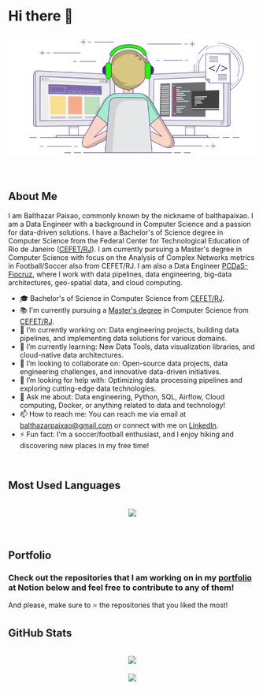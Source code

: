 # Hi there 👋

<div align="center"> 
  <img src="imgs/programming.gif" />
</div>
<br>
<br>

## About Me

I am Balthazar Paixao, commonly known by the nickname of balthapaixao. I am a Data Engineer with a background in Computer Science and a passion for data-driven solutions. I have a Bachelor's of Science degree in Computer Science from the Federal Center for Technological Education of Rio de Janeiro ([CEFET/RJ](http://www.cefet-rj.br/index.php/english-version)). I am currently pursuing a Master's degree in Computer Science with focus on the Analysis of Complex Networks metrics in Football/Soccer also from CEFET/RJ. I am also a Data Engineer [PCDaS-Fiocruz](https://pcdas.icict.fiocruz.br/), where I work with data pipelines, data engineering, big-data architectures, geo-spatial data, and cloud computing.

- 🎓 Bachelor's of Science in Computer Science from [CEFET/RJ](http://www.cefet-rj.br/index.php/english-version).
- 📚 I'm currently pursuing a [Master's degree](https://github.com/balthapaixao/football-networks/) in Computer Science from [CEFET/RJ](http://www.cefet-rj.br/index.php/english-version).
- 🔭 I’m currently working on: Data engineering projects, building data pipelines, and implementing data solutions for various domains.
- 🌱 I’m currently learning: New Data Tools, data visualization libraries, and cloud-native data architectures.
- 👯 I’m looking to collaborate on: Open-source data projects, data engineering challenges, and innovative data-driven initiatives.
- 🤔 I’m looking for help with: Optimizing data processing pipelines and exploring cutting-edge data technologies.
- 💬 Ask me about: Data engineering, Python, SQL, Airflow, Cloud computing, Docker, or anything related to data and technology!
- 📫 How to reach me: You can reach me via email at balthazarpaixao@gmail.com or connect with me on [LinkedIn](https://www.linkedin.com/in/balthapaixao/).
- ⚡ Fun fact: I'm a soccer/football enthusiast, and I enjoy hiking and discovering new places in my free time!

<br>

## Most Used Languages

<br>
<div align="center">
  <img src="https://github-readme-stats.anuraghazra1.vercel.app/api/top-langs/?username=balthapaixao&layout=compact&theme=material-palenight" />
</div>
<br>
<br>

## Portfolio

### Check out the repositories that I am working on in my [portfolio](https://balthapaixao.notion.site/Balthazar-Paixao-s-Portfolio-e7627efc0c364031b3a99bf5833e48bd?pvs=4) at Notion below and feel free to contribute to any of them!

And please, make sure to ⭐ the repositories that you liked the most!

## GitHub Stats

<br>
<div align="center">
  <img src="https://github-readme-stats.vercel.app/api?username=balthapaixao&show_icons=true&theme=material-palenight" />
<br>
<br>
  <img src="https://github-readme-streak-stats.herokuapp.com/?user=balthapaixao&theme=material-palenight"/>
</div>
